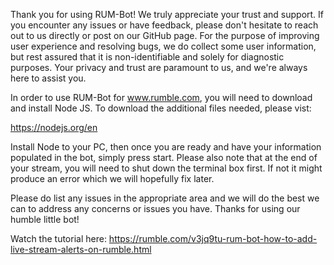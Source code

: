 Thank you for using RUM-Bot! We truly appreciate your trust and support. If you encounter any issues or have feedback, please don't hesitate to reach out to us directly or post on our GitHub page. For the purpose of improving user experience and resolving bugs, we do collect some user information, but rest assured that it is non-identifiable and solely for diagnostic purposes. Your privacy and trust are paramount to us, and we're always here to assist you.

In order to use RUM-Bot for www.rumble.com, you will need to download and install Node JS. To download the additional files needed, please vist:

https://nodejs.org/en

Install Node to your PC, then once you are ready and have your information populated in the bot, simply press start. Please also note that at the end of your stream, you will need to shut down the terminal box first. If not it might produce an error which we will hopefully fix later.

Please do list any issues in the appropriate area and we will do the best we can to address any concerns or issues you have. Thanks for using our humble little bot!

Watch the tutorial here: https://rumble.com/v3jq9tu-rum-bot-how-to-add-live-stream-alerts-on-rumble.html
